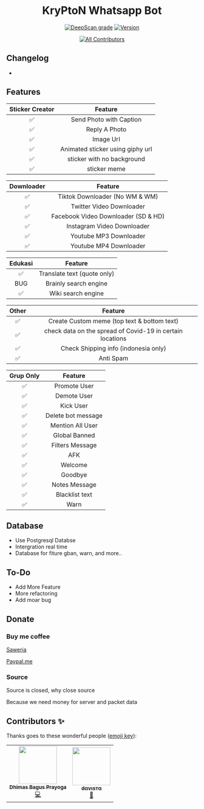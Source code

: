 <div align="center">
 
# KryPtoN Whatsapp Bot 
[![DeepScan grade](https://deepscan.io/api/teams/11540/projects/14446/branches/269535/badge/grade.svg)](https://deepscan.io/dashboard#view=project&tid=11540&pid=14446&bid=269535)
[![Version](https://img.shields.io/badge/version%20K--wa%20Bot-v2.8.8-brightgreen)](https://github.com/Kry9toN/KryPtoN-WhatsApp-Bot/releases)

<!-- ALL-CONTRIBUTORS-BADGE:START - Do not remove or modify this section -->
[![All Contributors](https://img.shields.io/badge/all_contributors-2-orange.svg?style=flat-square)](#contributors-)
<!-- ALL-CONTRIBUTORS-BADGE:END -->

</div>

## Changelog
-

## Features

| Sticker Creator|                Feature                          |
| :------------: | :---------------------------------------------: |
|       ✅       | Send Photo with Caption                         |
|       ✅       | Reply A Photo                                   |
|       ✅       | Image Url                                       |
|       ✅       | Animated sticker using giphy url                |
|       ✅       | sticker with no background                      |
|       ✅       | sticker meme                                    |

| Downloader     |                     Feature                     |
| :------------: | :---------------------------------------------: |
|       ✅       |   Tiktok Downloader (No WM & WM)                |
|       ✅       |   Twitter Video Downloader                      |
|       ✅       |   Facebook Video Downloader (SD & HD)           |
|       ✅       |   Instagram Video Downloader                    |
|       ✅       |   Youtube MP3  Downloader                       |
|       ✅       |   Youtube MP4 Downloader                        |

| Edukasi        |                     Feature                     |
| :------------: | :---------------------------------------------: |
|       ✅       |   Translate text (quote only)                   |
|       BUG      |   Brainly search engine                         |
|       ✅       |   Wiki search engine                            |

| Other          |                     Feature                     |
| :------------: | :---------------------------------------------: |
|       ✅       |   Create Custom meme (top text & bottom text)   |
|       ✅       |   check data on the spread of Covid-19 in certain locations|
|       ✅       |   Check Shipping info (indonesia only)          |
|       ✅       |   Anti Spam                                     |

| Grup Only      |                     Feature                     |
| :------------: | :---------------------------------------------: |
|       ✅       |   Promote User                                  |
|       ✅       |   Demote User                                   |
|       ✅       |   Kick User                                     |
|       ✅       |   Delete bot message                            |
|       ✅       |   Mention All User                              |
|       ✅       |   Global Banned                                 |
|       ✅       |   Filters Message                               |
|       ✅       |   AFK                                           |
|       ✅       |   Welcome                                       |
|       ✅       |   Goodbye                                       |
|       ✅       |   Notes Message                                 |
|       ✅       |   Blacklist text                                |
|       ✅       |   Warn                                          |

## Database
 - Use Postgresql Databse
 - Intergration real time
 - Database for fiture gban, warn, and more..

## To-Do
 - Add More Feature
 - More refactoring
 - Add moar bug

## Donate

### Buy me coffee
[Saweria](https://saweria.co/donate/Kry9toN)
 
[Paypal.me](https://www.paypal.me/KomodoOS)

### Source
Source is closed, why close source

Because we need money for server and packet data

## Contributors ✨

Thanks goes to these wonderful people ([emoji key](https://allcontributors.org/docs/en/emoji-key)):

<!-- ALL-CONTRIBUTORS-LIST:START - Do not remove or modify this section -->
<!-- prettier-ignore-start -->
<!-- markdownlint-disable -->
<table>
  <tr>
    <td align="center"><a href="http://kry9ton.tech"><img src="https://avatars1.githubusercontent.com/u/44697929?v=4" width="100px;" alt=""/><br /><sub><b>Dhimas Bagus Prayoga</b></sub></a><br /><a href="https://github.com/Kry9toN/KryPtoN-WhatsApp-Bot/commits?author=Kry9toN" title="Code">💻</a></td>
    <td align="center"><a href="http://rzlamrr.github.io"><img src="https://avatars3.githubusercontent.com/u/46296998?v=4" width="100px;" alt=""/><br /><sub><b>dαvιѕтα</b></sub></a><br /><a href="https://github.com/Kry9toN/KryPtoN-WhatsApp-Bot/issues?q=author%3Arzlamrr" title="Bug reports">🐛</a></td>
  </tr>
</table>

<!-- markdownlint-enable -->
<!-- prettier-ignore-end -->
<!-- ALL-CONTRIBUTORS-LIST:END -->
